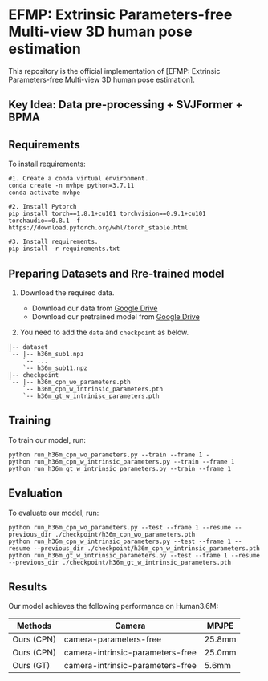 # EFMP: Extrinsic Parameters-free Multi-view 3D human pose estimation

This repository is the official implementation of [EFMP: Extrinsic Parameters-free Multi-view 3D human pose estimation]. 

## Key Idea: Data pre-processing + SVJFormer + BPMA

## Requirements

To install requirements:

```setup
#1. Create a conda virtual environment.
conda create -n mvhpe python=3.7.11
conda activate mvhpe

#2. Install Pytorch
pip install torch==1.8.1+cu101 torchvision==0.9.1+cu101 torchaudio==0.8.1 -f https://download.pytorch.org/whl/torch_stable.html

#3. Install requirements.
pip install -r requirements.txt
```
## Preparing Datasets and Rre-trained model
1. Download the required data.
   * Download our data from [Google Drive](https://drive.google.com/drive/folders/1Z6-fLuANi2Y67w-VZrx-oG_K9IrSINtK?usp=sharing) 
   * Download our pretrained model from [Google Drive](https://drive.google.com/drive/folders/1zxcGUvszOH2Sh1JOa_cSvHdNyRdwBwpO?usp=sharing)
   
2. You need to add the `data` and  `checkpoint` as below.
```
|-- dataset
`-- |-- h36m_sub1.npz
    `-- ...
    `-- h36m_sub11.npz
|-- checkpoint
`-- |-- h36m_cpn_wo_parameters.pth
    `-- h36m_cpn_w_intrinsic_parameters.pth
    `-- h36m_gt_w_intrinisc_parameters.pth
```


## Training

To train our model, run:

```train
python run_h36m_cpn_wo_parameters.py --train --frame 1 - 
python run_h36m_cpn_w_intrinsic_parameters.py --train --frame 1  
python run_h36m_gt_w_intrinsic_parameters.py --train --frame 1  
```

## Evaluation

To evaluate our model, run:

```eval
python run_h36m_cpn_wo_parameters.py --test --frame 1 --resume --previous_dir ./checkpoint/h36m_cpn_wo_parameters.pth 
python run_h36m_cpn_w_intrinsic_parameters.py --test --frame 1 --resume --previous_dir ./checkpoint/h36m_cpn_w_intrinsic_parameters.pth 
python run_h36m_gt_w_intrinsic_parameters.py --test --frame 1 --resume --previous_dir ./checkpoint/h36m_gt_w_intrinsic_parameters.pth 
```
## Results

Our model achieves the following performance on Human3.6M:

| Methods            |Camera     |MPJPE|
| -------------------|-----------|------------|
| Ours (CPN)   |camera-parameters-free|     25.8mm |      
| Ours (CPN)  |camera-intrinsic-parameters-free|     25.0mm  |  
| Ours (GT)  |camera-intrinsic-parameters-free|     5.6mm |  


